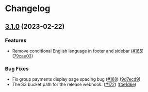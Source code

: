 # Changelog

## [3.1.0](https://github.com/dvsa/rsp-public-portal/compare/v3.0.0...v3.1.0) (2023-02-22)


### Features

* Remove conditional English language in footer and sidebar ([#165](https://github.com/dvsa/rsp-public-portal/issues/165)) ([79cae03](https://github.com/dvsa/rsp-public-portal/commit/79cae03b26e636a010ca92e26910a7a98f32f6c4))


### Bug Fixes

* Fix group payments display page spacing bug ([#168](https://github.com/dvsa/rsp-public-portal/issues/168)) ([9d7ecd9](https://github.com/dvsa/rsp-public-portal/commit/9d7ecd98e93a61d530bc215315d7e328e83422f0))
* The S3 bucket path for the release webhook.  ([#172](https://github.com/dvsa/rsp-public-portal/issues/172)) ([f4e1d6e](https://github.com/dvsa/rsp-public-portal/commit/f4e1d6ec908d5788f2dc6b6da048375ffdbca970))
